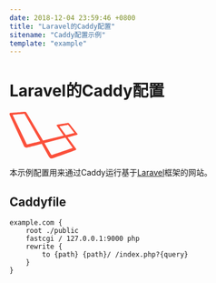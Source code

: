```yaml
---
date: 2018-12-04 23:59:46 +0800
title: "Laravel的Caddy配置"
sitename: "Caddy配置示例"
template: "example"
---
```


# Laravel的Caddy配置

<svg xmlns="http://www.w3.org/2000/svg" width="120" height="auto" viewBox="0 0 84.1 57.6"><path fill="#FB503B" d="M83.8 26.9c-.6-.6-8.3-10.3-9.6-11.9-1.4-1.6-2-1.3-2.9-1.2s-10.6 1.8-11.7 1.9c-1.1.2-1.8.6-1.1 1.6.6.9 7 9.9 8.4 12l-25.5 6.1L21.2 1.5c-.8-1.2-1-1.6-2.8-1.5C16.6.1 2.5 1.3 1.5 1.3c-1 .1-2.1.5-1.1 2.9S17.4 41 17.8 42c.4 1 1.6 2.6 4.3 2 2.8-.7 12.4-3.2 17.7-4.6 2.8 5 8.4 15.2 9.5 16.7 1.4 2 2.4 1.6 4.5 1 1.7-.5 26.2-9.3 27.3-9.8 1.1-.5 1.8-.8 1-1.9-.6-.8-7-9.5-10.4-14 2.3-.6 10.6-2.8 11.5-3.1 1-.3 1.2-.8.6-1.4zm-46.3 9.5c-.3.1-14.6 3.5-15.3 3.7-.8.2-.8.1-.8-.2-.2-.3-17-35.1-17.3-35.5-.2-.4-.2-.8 0-.8S17.6 2.4 18 2.4c.5 0 .4.1.6.4 0 0 18.7 32.3 19 32.8.4.5.2.7-.1.8zm40.2 7.5c.2.4.5.6-.3.8-.7.3-24.1 8.2-24.6 8.4-.5.2-.8.3-1.4-.6s-8.2-14-8.2-14L68.1 32c.6-.2.8-.3 1.2.3.4.7 8.2 11.3 8.4 11.6zm1.6-17.6c-.6.1-9.7 2.4-9.7 2.4l-7.5-10.2c-.2-.3-.4-.6.1-.7.5-.1 9-1.6 9.4-1.7.4-.1.7-.2 1.2.5.5.6 6.9 8.8 7.2 9.1.3.3-.1.5-.7.6z"></path></svg>

本示例配置用来通过Caddy运行基于[Laravel](https://laravel.com/)框架的网站。

## Caddyfile

```caddy
example.com {
    root ./public
    fastcgi / 127.0.0.1:9000 php
    rewrite {
        to {path} {path}/ /index.php?{query}
    }
}
```